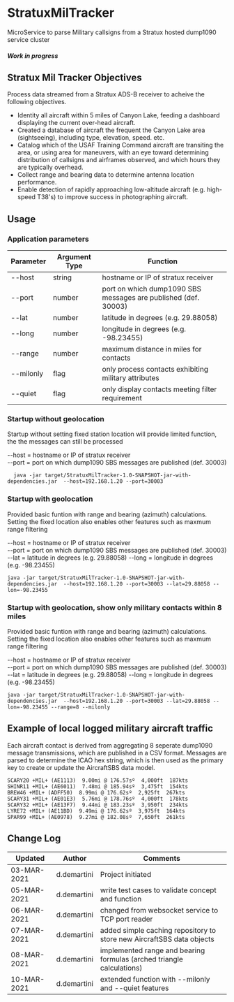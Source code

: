 # StratuxMilTracker
MicroService to parse Military callsigns from a Stratux hosted dump1090 service cluster 

#### *Work in progress*

## Stratux Mil Tracker Objectives 
Process data streamed from a Stratux ADS-B receiver to acheive the following objectives.
* Identity all aircraft within 5 miles of Canyon Lake, feeding a dashboard displaying the current over-head aircraft.
* Created a database of aircraft the frequent the Canyon Lake area (sightseeing), including type, elevation, speed. etc.
* Catalog which of the USAF Training Command aircraft are transiting the area, or using area for maneuvers, with an eye
toward determining distribution of callsigns and airframes observed, and which hours they are typically overhead.
* Collect range and bearing data to determine antenna location performance.
* Enable detection of rapidly approaching low-altitude aircraft (e.g. high-speed T38's) to improve success in photographing aircraft.


## Usage

### Application parameters
| Parameter | Argument Type | Function |
| --- | --- | ---|
| --host | string | hostname or IP of stratux receiver  |
| --port | number | port on which dump1090 SBS messages are published (def. 30003)  | 
| --lat | number | latitude in degrees  (e.g. 29.88058)  |
| --long | number | longitude in degrees (e.g. -98.23455) |
| --range | number | maximum distance in miles for contacts |
| --milonly | flag | only process contacts exhibiting military attributes |
| --quiet | flag | only display contacts meeting filter requirement |


### Startup without geolocation
Startup without setting fixed station location will provide limited function, the the messages can still be processed

  --host =  hostname or IP of stratux receiver  
  --port =  port on which dump1090 SBS messages are published (def. 30003)   

      java -jar target/StratuxMilTracker-1.0-SNAPSHOT-jar-with-dependencies.jar  --host=192.168.1.20 --port=30003


### Startup with geolocation
Provided basic funtion with range and bearing (azimuth) calculations.  Setting the fixed location also enables other features such as maxmum range filtering

  --host =  hostname or IP of stratux receiver  
  --port =  port on which dump1090 SBS messages are published (def. 30003)  
  --lat = latitude in degrees  (e.g. 29.88058)
  --long = longitude in degrees (e.g. -98.23455)

    java -jar target/StratuxMilTracker-1.0-SNAPSHOT-jar-with-dependencies.jar  --host=192.168.1.20 --port=30003 --lat=29.88058 --lon=-98.23455 

### Startup with geolocation, show only military contacts within 8 miles
Provided basic funtion with range and bearing (azimuth) calculations.  Setting the fixed location also enables other features such as maxmum range filtering
  
  --host =  hostname or IP of stratux receiver  
  --port =  port on which dump1090 SBS messages are published (def. 30003)  
  --lat = latitude in degrees  (e.g. 29.88058)
  --long = longitude in degrees (e.g. -98.23455)

    java -jar target/StratuxMilTracker-1.0-SNAPSHOT-jar-with-dependencies.jar  --host=192.168.1.20 --port=30003 --lat=29.88058 --lon=-98.23455 --range=8 --milonly 
  
## Example of local logged military aircraft traffic

Each aircraft contact is derived from aggregating 8 seperate dump1090 message transmissions, which are published in a CSV format.
Messages are parsed to determine the ICAO hex string, which is then used as the primary key to create 
or update the AircraftSBS data model.   

    SCARY20 +MIL+ (AE1113)  9.00mi @ 176.57sº  4,000ft  187kts
    SHINR11 +MIL+ (AE6011)  7.48mi @ 185.94sº  3,475ft  154kts
    BREW46 +MIL+ (ADFF50)  8.99mi @ 176.62sº  2,925ft  267kts
    SCARY31 +MIL+ (AE01E3)  5.76mi @ 178.76sº  4,000ft  178kts
    SCARY32 +MIL+ (AE13F7)  9.44mi @ 183.23sº  3,950ft  234kts
    LYRE72 +MIL+ (AE11BD)  9.49mi @ 176.62sº  3,975ft  164kts
    SPAR99 +MIL+ (AE0978)  9.27mi @ 182.08sº  7,650ft  261kts


## Change Log
| Updated | Author | Comments |
| --- | --- |--- |
| 03-MAR-2021 | d.demartini | Project initiated |
| 05-MAR-2021 | d.demartini | write test cases to validate concept and function | 
| 06-MAR-2021 | d.demartini | changed from websocket service to TCP port reader |
| 07-MAR-2021 | d.demartini | added simple caching repository to store new AircraftSBS data objects |
| 08-MAR-2021 | d.demartini | implemented range and bearing formulas (arched triangle calculations) | 
| 10-MAR-2021 | d.demartini | extended function with --milonly and --quiet features | 

